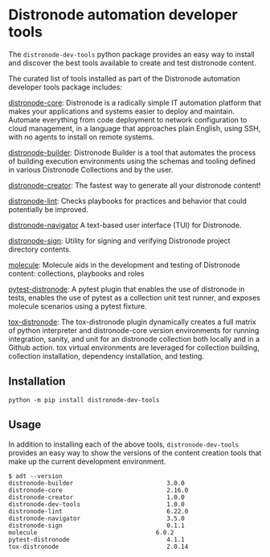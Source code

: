 # Distronode automation developer tools

The `distronode-dev-tools` python package provides an easy way to install and discover the best tools available to create and test distronode content.

The curated list of tools installed as part of the Distronode automation developer tools package includes:

[distronode-core](https://github.com/distronode/distronode): Distronode is a radically simple IT automation platform that makes your applications and systems easier to deploy and maintain. Automate everything from code deployment to network configuration to cloud management, in a language that approaches plain English, using SSH, with no agents to install on remote systems.

[distronode-builder](https://github.com/distronode/distronode-builder): Distronode Builder is a tool that automates the process of building execution environments using the schemas and tooling defined in various Distronode Collections and by the user.

[distronode-creator](https://github.com/distronode/distronode-creator): The fastest way to generate all your distronode content!

[distronode-lint](https://github.com/distronode/distronode-lint): Checks playbooks for practices and behavior that could potentially be improved.

[distronode-navigator](https://github.com/distronode/distronode-navigator) A text-based user interface (TUI) for Distronode.

[distronode-sign](https://github.com/distronode/distronode-sign): Utility for signing and verifying Distronode project directory contents.

[molecule](https://github.com/distronode/molecule): Molecule aids in the development and testing of Distronode content: collections, playbooks and roles

[pytest-distronode](https://github.com/distronode/pytest-distronode): A pytest plugin that enables the use of distronode in tests, enables the use of pytest as a collection unit test runner, and exposes molecule scenarios using a pytest fixture.

[tox-distronode](https://github.com/distronode/tox-distronode): The tox-distronode plugin dynamically creates a full matrix of python interpreter and distronode-core version environments for running integration, sanity, and unit for an distronode collection both locally and in a Github action. tox virtual environments are leveraged for collection building, collection installation, dependency installation, and testing.

## Installation

`python -m pip install distronode-dev-tools`

## Usage

In addition to installing each of the above tools, `distronode-dev-tools` provides an easy way to show the versions of the content creation tools that make up the current development environment.

```
$ adt --version
distronode-builder                          3.0.0
distronode-core                             2.16.0
distronode-creator                          1.0.0
distronode-dev-tools                        1.0.0
distronode-lint                             6.22.0
distronode-navigator                        3.5.0
distronode-sign                             0.1.1
molecule                                 6.0.2
pytest-distronode                           4.1.1
tox-distronode                              2.0.14
```
